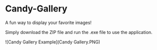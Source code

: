 # Candy-Gallery
A fun way to display your favorite images!

Simply download the ZIP file and run the .exe file to use the application.

![Candy Gallery Example](Candy Gallery.PNG)
